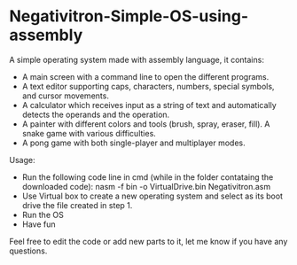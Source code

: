 # Negativitron-Simple-OS-using-assembly
A simple operating system made with assembly language, it contains:
- A main screen with a command line to open the different programs. 
- A text editor supporting caps, characters, numbers, special symbols, and cursor movements.
- A calculator which receives input as a string of text and automatically detects the operands and the operation. 
- A painter with different colors and tools (brush, spray, eraser, fill). A snake game with various difficulties.
- A pong game with both single-player and multiplayer modes.

Usage:
- Run the following code line in cmd (while in the folder contataing the downloaded code): nasm -f bin -o VirtualDrive.bin Negativitron.asm
- Use Virtual box to create a new operating system and select as its boot drive the file created in step 1.
- Run the OS
- Have fun

Feel free to edit the code or add new parts to it, let me know if you have any questions.
